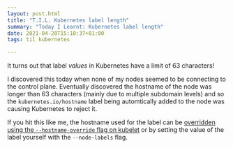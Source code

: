 ```yaml
---
layout: post.html
title: "T.I.L. Kubernetes label length"
summary: "Today I Learnt: Kubernetes label length"
date: 2021-04-20T15:10:37+01:00
tags: til kubernetes

---
```


It turns out that label _values_ in Kubernetes have a limit of 63 characters!

I discovered this today when none of my nodes seemed to be connecting to the control plane. Eventually discovered the hostname of the node was longer than 63 characters (mainly due to multiple subdomain levels) and so the `kubernetes.io/hostname` label being automtically added to the node was causing Kubernetes to reject it.

If you hit this like me, the hostname used for the label can be [overridden using the `--hostname-override` flag on kubelet](https://kubernetes.io/docs/reference/labels-annotations-taints/#kubernetesiohostname) or by setting the value of the label yourself with the `--node-labels` flag.
